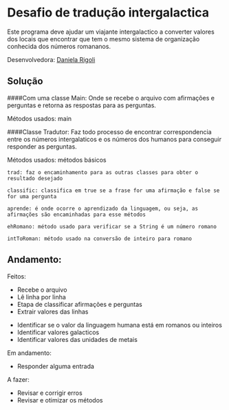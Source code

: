 # Desafio de tradução intergalactica
Este programa deve ajudar um viajante intergalactico a converter valores dos locais que encontrar que tem o mesmo sistema de organização conhecida dos números romananos.

Desenvolvedora: [Daniela Rigoli](https://www.linkedin.com/in/daniela-rigoli-304b9b190/)

## Solução
####Com uma classe Main:
Onde se recebe o arquivo com afirmações e perguntas e retorna as respostas para as perguntas.

Métodos usados:
	main

####Classe Tradutor:
Faz todo processo de encontrar correspondencia entre os números intergalaticos e os números dos humanos para conseguir responder as perguntas.

Métodos usados:
	métodos básicos

	trad: faz o encaminhamento para as outras classes para obter o resultado desejado

	classific: classifica em true se a frase for uma afirmação e false se for uma pergunta

	aprende: é onde ocorre o aprendizado da linguagem, ou seja, as afirmações são encaminhadas para esse métodos

	ehRomano: método usado para verificar se a String é um número romano

	intToRoman: método usado na conversão de inteiro para romano




## Andamento:
Feitos:
* Recebe o arquivo
* Lê linha por linha
* Etapa de classificar afirmações e perguntas
* Extrair valores das linhas
 - Identificar se o valor da linguagem humana está em romanos ou inteiros
 - Identificar valores galacticos
 - Identificar valores das unidades de metais

Em andamento:
* Responder alguma entrada

A fazer:
* Revisar e corrigir erros
* Revisar e otimizar os métodos
